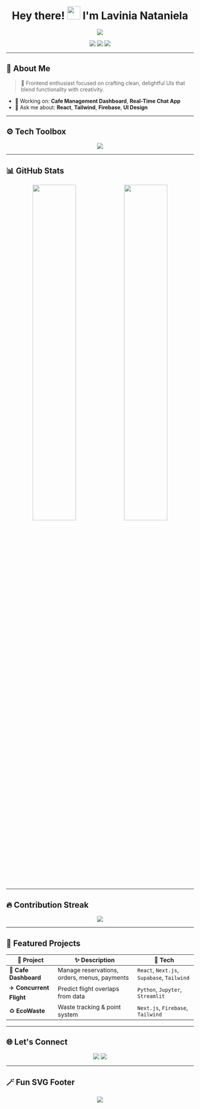 <!-- ✨ Animated Header with Wave -->
<h1 align="center">
  Hey there! <img src="https://media.giphy.com/media/hvRJCLFzcasrR4ia7z/giphy.gif" width="35px"> I'm Lavinia Nataniela
</h1>

<p align="center">
  <img src="https://readme-typing-svg.herokuapp.com?font=Fira+Code&pause=1000&color=FF61A6&width=435&lines=Creative+Frontend+Developer+%F0%9F%92%BB;React+%7C+Next.js+%7C+Tailwind+Lover;Building+beautiful+UX+experiences;Always+learning+something+new!+" />
</p>

<p align="center">
  <a href="https://lavinianataniela.vercel.app"><img src="https://img.shields.io/badge/🌐 Portfolio-Visit-FF61A6?style=for-the-badge&logo=vercel&logoColor=white" /></a>
  <a href="https://www.linkedin.com/in/lavinianatanielanovyandi/"><img src="https://img.shields.io/badge/LinkedIn-Connect-blue?style=for-the-badge&logo=linkedin" /></a>
  <a href="mailto:lavinianataniela05@gmail.com"><img src="https://img.shields.io/badge/Gmail-Say+Hi!-EA4335?style=for-the-badge&logo=gmail&logoColor=white" /></a>
</p>

---

## 🦄 About Me

> 🎨 Frontend enthusiast focused on crafting clean, delightful UIs that blend functionality with creativity.
- 🚧 Working on: **Cafe Management Dashboard**, **Real-Time Chat App**
- 💬 Ask me about: **React**, **Tailwind**, **Firebase**, **UI Design**

---

## ⚙️ Tech Toolbox

<div align="center">
  <img src="https://skillicons.dev/icons?i=js,ts,react,nextjs,tailwind,firebase,supabase,docker" />
</div>

---

## 📊 GitHub Stats

<div align="center">
  <img src="https://github-readme-stats.vercel.app/api?username=lavinianataniela05&show_icons=true&theme=radical&count_private=true" width="48%" />
  <img src="https://github-readme-stats.vercel.app/api/top-langs/?username=lavinianataniela05&layout=compact&theme=radical" width="48%" />
</div>

---

## 🔥 Contribution Streak

<p align="center">
  <img src="https://github-readme-streak-stats.herokuapp.com?user=lavinianataniela05&theme=radical&date_format=M%20j%5B%2C%20Y%5D" />
</p>

---

## 🚀 Featured Projects

| 🚧 Project | ✨ Description | 🔧 Tech |
|-----------|----------------|---------|
| 🧁 **Cafe Dashboard** | Manage reservations, orders, menus, payments | `React`, `Next.js`, `Supabase`, `Tailwind` |
| ✈️ **Concurrent Flight** | Predict flight overlaps from data | `Python`, `Jupyter`, `Streamlit` |
| ♻️ **EcoWaste** | Waste tracking & point system | `Next.js`, `Firebase`, `Tailwind` |

---

## 🌐 Let's Connect

<p align="center">
  <a href="https://www.linkedin.com/in/lavinianatanielanovyandi/"><img src="https://img.shields.io/badge/LinkedIn-Say+Hello-0077B5?style=for-the-badge&logo=linkedin&logoColor=white" /></a>
  <a href="mailto:lavinianataniela05@gmail.com"><img src="https://img.shields.io/badge/Email-Let's+Talk-D14836?style=for-the-badge&logo=gmail&logoColor=white" /></a>
</p>

---

## 🪄 Fun SVG Footer

<p align="center">
  <img src="https://capsule-render.vercel.app/api?type=waving&color=FF61A6&height=150&section=footer" />
</p>
